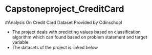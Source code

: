 # Capstoneproject_CreditCard
#Analysis On Credit Card Dataset Provided by Odinschool

* The project deals with predicting values based on classification algorithm which can found based on problem statement and target variable
* The datasets of the project is linked below
  
  
  


